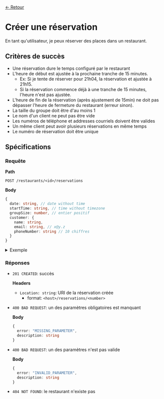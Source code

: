 [← Retour](../README.md)

# Créer une réservation

En tant qu'utilisateur, je peux réserver des places dans un restaurant.

## Critères de succès

- Une réservation dure le temps configuré par le restaurant
- L'heure de début est ajustée à la prochaine tranche de 15 minutes.
  - Ex: Si je tente de réserver pour 21h04, la réservation et ajustée à 21h15.
  - Si la réservation commence déjà à une tranche de 15 minutes, l'heure n'est pas ajustée.
- L'heure de fin de la réservation (après ajustement de 15min) ne doit pas dépasser l'heure de fermeture du restaurant (erreur sinon).
- La taille du groupe doit être d'au moins 1
- Le nom d'un client ne peut pas être vide
- Les numéros de téléphone et addresses courriels doivent être valides
- Un même client peut avoir plusieurs réservations en même temps
- Le numéro de réservation doit être unique

## Spécifications

### Requête

**Path**

`POST /restaurants/<id>/reservations`

**Body**

```ts
{
  date: string, // date without time
  startTime: string, // time without timezone
  groupSize: number, // entier positif
  customer: {
    name: string,
    email: string, // x@y.z
    phoneNumber: string // 10 chiffres
  }
}
```

<details>
<summary>Exemple</summary>

```json
{
  "date": "2024-03-16",
  "startTime": "13:15:00",
  "groupSize": 2,
  "customer": {
    "name": "John Deer",
    "email": "john.deer@gmail.com",
    "phoneNumber": "1234567890"
  }
}
```
</details>

### Réponses

- `201 CREATED`: succès

  **Headers**

  - `Location: string`: URI de la réservation créée
    - format: `<host>/reservations/<number>`

- `400 BAD REQUEST`: un des paramètres obligatoires est manquant

  **Body**

  ```ts
  {
    error: "MISSING_PARAMETER",
    description: string
  }
  ```

- `400 BAD REQUEST`: un des paramètres n'est pas valide

  **Body**

  ```ts
  {
    error: "INVALID_PARAMETER",
    description: string
  }
  ```

- `404 NOT FOUND`: le restaurant n'existe pas
